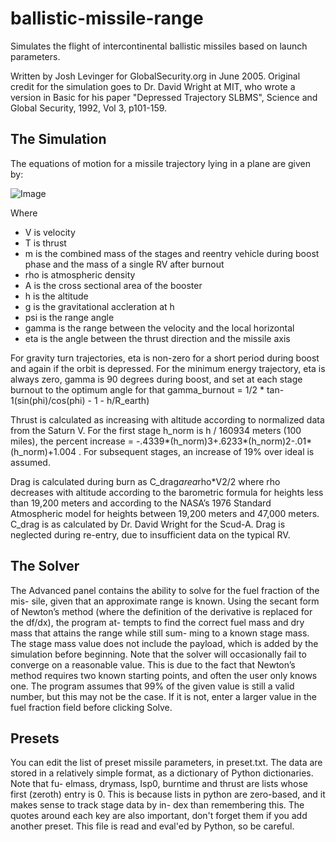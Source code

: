 # ballistic-missile-range


Simulates the flight of intercontinental ballistic missiles based on launch parameters.

Written by Josh Levinger for GlobalSecurity.org in June 2005. Original credit for the simulation goes to Dr. David Wright at MIT, who wrote a version in Basic for his paper "Depressed Trajectory SLBMS", Science and Global Security, 1992, Vol 3, p101-159.

## The Simulation

The equations of motion for a missile trajectory lying in a plane are given by:

![Image](.range_equations.png?raw=true)

Where

* V is velocity
* T is thrust
* m is the combined mass of the stages and reentry vehicle during boost phase and the mass of a single RV after burnout
* rho is atmospheric density
* A is the cross sectional area of the booster
* h is the altitude
* g is the gravitational accleration at h
* psi is the range angle
* gamma is the range between the velocity and the local horizontal
* eta is the angle between the thrust direction and the missile axis

For gravity turn trajectories, eta is non-zero for a short period during boost and again if the orbit is depressed. For the minimum energy trajectory, eta is always zero, gamma is 90 degrees during boost, and set at each stage burnout to the optimum angle for that gamma_burnout = 1/2 * tan-1(sin(phi)/cos(phi) - 1 - h/R_earth)

Thrust is calculated as increasing with altitude according to normalized data from the Saturn V. For the first stage h_norm is h / 160934 meters (100 miles), the percent increase = -.4339*(h_norm)3+.6233*(h_norm)2-.01*(h_norm)+1.004 . For subsequent stages, an increase of 19% over ideal is assumed.

Drag is calculated during burn as C_drag*area*rho*V2/2 where rho decreases with altitude according to the barometric formula for heights less than 19,200 meters and according to the NASA’s 1976 Standard Atmospheric model for heights between 19,200 meters and 47,000 meters. C_drag is as calculated by Dr. David Wright for the Scud-A. Drag is neglected during re-entry, due to insufficient data on the typical RV.

## The Solver

The Advanced panel contains the ability to solve for the fuel fraction of the mis- sile, given that an approximate range is known. Using the secant form of Newton’s method (where the definition of the derivative is replaced for the df/dx), the program at- tempts to find the correct fuel mass and dry mass that attains the range while still sum- ming to a known stage mass. The stage mass value does not include the payload, which is added by the simulation before beginning.
Note that the solver will occasionally fail to converge on a reasonable value. This is due to the fact that Newton’s method requires two known starting points, and often the user only knows one. The program assumes that 99% of the given value is still a valid number, but this may not be the case. If it is not, enter a larger value in the fuel fraction field before clicking Solve.

## Presets

You can edit the list of preset missile parameters, in preset.txt. The data are stored in a relatively simple format, as a dictionary of Python dictionaries. Note that fu- elmass, drymass, Isp0, burntime and thrust are lists whose first (zeroth) entry is 0. This is because lists in python are zero-based, and it makes sense to track stage data by in- dex than remembering this. The quotes around each key are also important, don't forget them if you add another preset. This file is read and eval'ed by Python, so be careful.